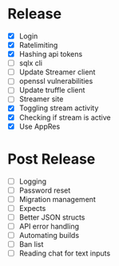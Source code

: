 # Release

- [x] Login
- [x] Ratelimiting
- [x] Hashing api tokens
- [ ] sqlx cli
- [ ] Update Streamer client
- [ ] openssl vulnerabilities
- [ ] Update truffle client
- [ ] Streamer site
- [x] Toggling stream activity
- [x] Checking if stream is active
- [x] Use AppRes

# Post Release

- [ ] Logging
- [ ] Password reset
- [ ] Migration management
- [ ] Expects
- [ ] Better JSON structs
- [ ] API error handling
- [ ] Automating builds
- [ ] Ban list
- [ ] Reading chat for text inputs
